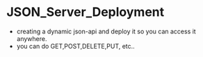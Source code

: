 # JSON_Server_Deployment

- creating a dynamic json-api and deploy it so you can access it anywhere.
- you can do GET,POST,DELETE,PUT, etc..
  
